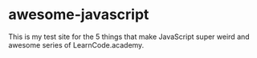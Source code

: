 # awesome-javascript
This is my test site for the 5 things that make JavaScript super weird and awesome series of LearnCode.academy. 
